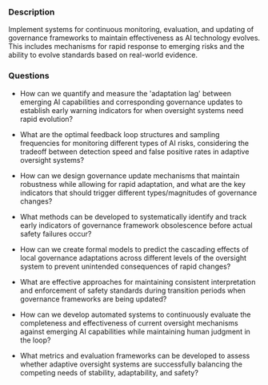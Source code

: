 ### Description

Implement systems for continuous monitoring, evaluation, and updating of governance frameworks to maintain effectiveness as AI technology evolves. This includes mechanisms for rapid response to emerging risks and the ability to evolve standards based on real-world evidence.

### Questions

- How can we quantify and measure the 'adaptation lag' between emerging AI capabilities and corresponding governance updates to establish early warning indicators for when oversight systems need rapid evolution?

- What are the optimal feedback loop structures and sampling frequencies for monitoring different types of AI risks, considering the tradeoff between detection speed and false positive rates in adaptive oversight systems?

- How can we design governance update mechanisms that maintain robustness while allowing for rapid adaptation, and what are the key indicators that should trigger different types/magnitudes of governance changes?

- What methods can be developed to systematically identify and track early indicators of governance framework obsolescence before actual safety failures occur?

- How can we create formal models to predict the cascading effects of local governance adaptations across different levels of the oversight system to prevent unintended consequences of rapid changes?

- What are effective approaches for maintaining consistent interpretation and enforcement of safety standards during transition periods when governance frameworks are being updated?

- How can we develop automated systems to continuously evaluate the completeness and effectiveness of current oversight mechanisms against emerging AI capabilities while maintaining human judgment in the loop?

- What metrics and evaluation frameworks can be developed to assess whether adaptive oversight systems are successfully balancing the competing needs of stability, adaptability, and safety?
